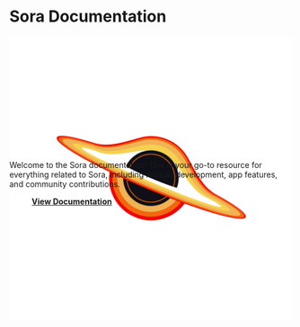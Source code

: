 # Sora Documentation

<div style="text-align: center; margin-bottom: 20px; max-height: 200px;">
  <img src="./src/assets/sora-logo.png" alt="Sora Logo" style="max-height: 100%; max-width: 100%;">
</div>

Welcome to the Sora documentation! This is your go-to resource for everything related to Sora, including module development, app features, and community contributions.

> **[View Documentation](https://sora.jm26.net/docs/)**
